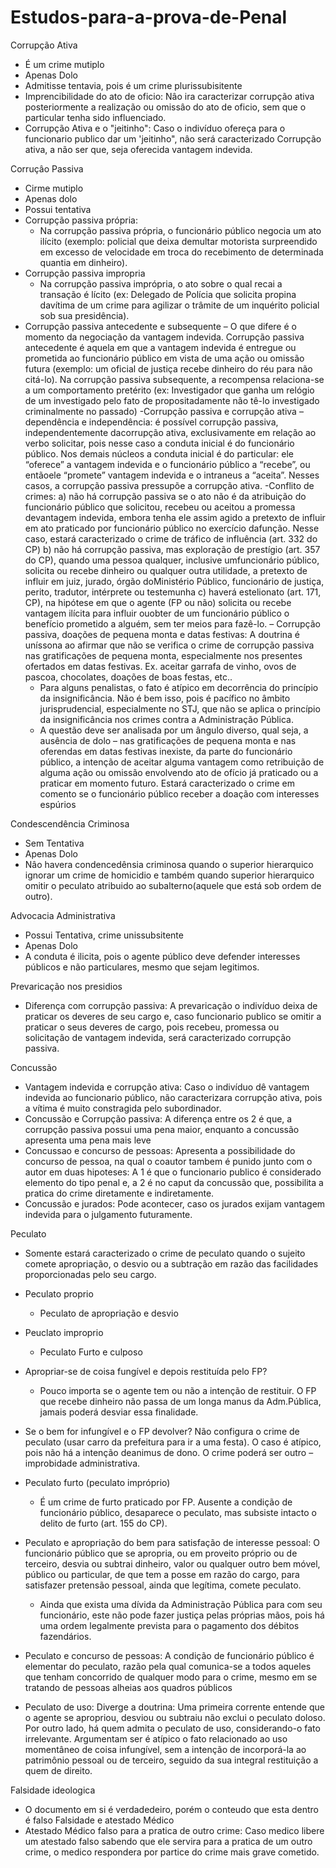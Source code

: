 # Estudos-para-a-prova-de-Penal

Corrupção Ativa
- É um crime mutiplo
- Apenas Dolo
- Admitisse tentavia, pois é um crime plurissubisitente 
- Imprencibilidade do ato de oficio: Nâo ira caracterizar corrupção ativa posteriormente a realização ou omissâo do ato de oficio, sem que o particular tenha sido influenciado.
- Corrupção Ativa e o "jeitinho": Caso o indivíduo ofereça para o funcionario publico dar um 'jeitinho", nâo será caracterizado Corrupção ativa, a não ser que, seja oferecida vantagem indevida.

Corruçâo Passiva
- Cirme mutiplo
- Apenas dolo
- Possui tentativa
- Corrupção passiva própria:
  - Na corrupção passiva própria, o funcionário público negocia um ato ilícito (exemplo: policial que deixa demultar motorista surpreendido em excesso de velocidade em troca do recebimento de determinada quantia em dinheiro).
- Corrupção passiva impropria
  - Na corrupção passiva imprópria, o ato sobre o qual recai a transação é lícito (ex: Delegado de Polícia que solicita propina davítima de um crime para agilizar o trâmite de um inquérito policial sob sua presidência).
- Corrupção passiva antecedente e subsequente – O que difere é o momento da negociação da vantagem indevida. Corrupção passiva antecedente é aquela em que a vantagem indevida é entregue ou prometida ao funcionário público em vista de uma ação ou omissão futura (exemplo: um oficial de justiça recebe dinheiro do réu para não citá-lo). Na corrupção passiva subsequente, a recompensa relaciona-se a um comportamento pretérito (ex: Investigador que ganha um relógio de um investigado pelo fato de propositadamente não tê-lo investigado criminalmente no passado)
-Corrupção passiva e corrupção ativa – dependência e independência: é possível corrupção passiva, independentemente dacorrupção ativa, exclusivamente em relação ao verbo solicitar, pois nesse caso a conduta inicial é do funcionário público. Nos demais núcleos a conduta inicial é do particular: ele “oferece” a vantagem indevida e o funcionário público a “recebe”, ou entãoele “promete” vantagem indevida e o intraneus a “aceita”. Nesses casos, a corrupção passiva pressupõe a corrupção ativa.
-Conflito de crimes:
a) não há corrupção passiva se o ato não é da atribuição do funcionário público que solicitou, recebeu ou aceitou a promessa devantagem indevida, embora tenha ele assim agido a pretexto de influir em ato praticado por funcionário público no exercício dafunção. Nesse caso, estará caracterizado o crime de tráfico de influência (art. 332 do CP)
b) não há corrupção passiva, mas exploração de prestígio (art. 357 do CP), quando uma pessoa qualquer, inclusive umfuncionário público, solicita ou recebe dinheiro ou qualquer outra utilidade, a pretexto de influir em juiz, jurado, órgão doMinistério Público, funcionário de justiça, perito, tradutor, intérprete ou testemunha
c) haverá estelionato (art. 171, CP), na hipótese em que o agente (FP ou não) solicita ou recebe vantagem ilícita para influir ouobter de um funcionário público o benefício prometido a alguém, sem ter meios para fazê-lo.
– Corrupção passiva, doações de pequena monta e datas festivas: A doutrina é uníssona ao afirmar que não se verifica o
crime de corrupção passiva nas gratificações de pequena monta, especialmente nos presentes ofertados em datas festivas.
Ex. aceitar garrafa de vinho, ovos de pascoa, chocolates, doações de boas festas, etc..
   - Para alguns penalistas, o fato é atípico em decorrência do princípio da insignificância. Não é bem isso, pois é pacífico no âmbito
jurisprudencial, especialmente no STJ, que não se aplica o princípio da insignificância nos crimes contra a Administração
Pública.
   - A questão deve ser analisada por um ângulo diverso, qual seja, a ausência de dolo – nas gratificações de pequena monta e nas
oferendas em datas festivas inexiste, da parte do funcionário público, a intenção de aceitar alguma vantagem como retribuição
de alguma ação ou omissão envolvendo ato de ofício já praticado ou a praticar em momento futuro. Estará caracterizado o
crime em comento se o funcionário público receber a doação com interesses espúrios

Condescendência Criminosa
- Sem Tentativa
- Apenas Dolo
- Nâo havera condencedênsia criminosa quando o superior hierarquico ignorar um crime de homicidio e também quando superior hierarquico omitir o peculato atribuido ao subalterno(aquele que está sob ordem de outro).

Advocacia Administrativa
- Possui Tentativa, crime unissubsitente
- Apenas Dolo
- A conduta é ilicita, pois o agente público deve defender interesses públicos e não particulares, mesmo que sejam legitimos.

Prevaricação nos presidios
- Diferença com corrupção passiva: A prevaricação o indivíduo deixa de praticar os deveres de seu cargo e, caso funcionario publico se omitir a praticar o seus deveres de cargo, pois recebeu, promessa ou solicitaçâo de vantagem indevida, será caracterizado corrupção passiva.

Concussão
- Vantagem indevida e corrupção ativa: Caso o indivíduo dê vantagem indevida ao funcionario público, não caracterizara corrupção ativa, pois a vítima é muito constragida pelo subordinador.
- Concussão e Corrupção passiva: A diferença entre os 2 é que, a  corrupçâo passiva possui uma pena maior, enquanto a concussão apresenta uma pena mais leve
- Concussao e concurso de pessoas: Apresenta a possibilidade do concurso de pessoa, na qual o coautor tambem é punido junto com o autor em duas hipoteses: A 1 é que o funcionario publico é considerado elemento do tipo penal e, a 2 é no caput da concussão que, possibilita a pratica do crime diretamente e indiretamente.
- Concussão e jurados: Pode acontecer, caso os jurados exijam vantagem indevida para o julgamento futuramente.

Peculato
- Somente estará caracterizado o crime de peculato quando o sujeito comete apropriação, o desvio ou a subtração em razão das facilidades proporcionadas pelo seu cargo.
- Peculato proprio
  - Peculato de apropriação e desvio
- Peuclato improprio
  - Peculato Furto e culposo
- Apropriar-se de coisa fungível e depois restituída pelo FP?
  - Pouco importa se o agente tem ou não a intenção de restituir. O FP que recebe dinheiro não passa de um longa manus da Adm.Pública, jamais poderá desviar essa finalidade.
- Se o bem for infungível e o FP devolver?
Não configura o crime de peculato (usar carro da prefeitura para ir a uma festa). O caso é atípico, pois não há a intenção deanimus de dono. O crime poderá ser outro – improbidade administrativa.

- Peculato furto (peculato impróprio)
  - É um crime de furto praticado por FP. Ausente a condição de funcionário público, desaparece o peculato, mas subsiste intacto o
delito de furto (art. 155 do CP).

- Peculato e apropriação do bem para satisfação de interesse pessoal: O funcionário público que se apropria, ou em proveito
próprio ou de terceiro, desvia ou subtrai dinheiro, valor ou qualquer outro bem móvel, público ou particular, de que tem a posse
em razão do cargo, para satisfazer pretensão pessoal, ainda que legítima, comete peculato.
  - Ainda que exista uma dívida da Administração Pública para com seu funcionário, este não pode fazer justiça pelas próprias
mãos, pois há uma ordem legalmente prevista para o pagamento dos débitos fazendários.

- Peculato e concurso de pessoas: A condição de funcionário público é elementar do peculato, razão pela qual comunica-se a
todos aqueles que tenham concorrido de qualquer modo para o crime, mesmo em se tratando de pessoas alheias aos quadros
públicos

- Peculato de uso: Diverge a doutrina: Uma primeira corrente entende que o agente se apropriou, desviou ou subtraiu não exclui
o peculato doloso. Por outro lado, há quem admita o peculato de uso, considerando-o fato irrelevante. Argumentam ser é atípico o
fato relacionado ao uso momentâneo de coisa infungível, sem a intenção de incorporá-la ao patrimônio pessoal ou de terceiro,
seguido da sua integral restituição a quem de direito.

Falsidade ideologica 
  - O documento em si é verdadedeiro, porém o conteudo que esta dentro é falso
Falsidade e atestado Médico
- Atestado Médico falso para a pratica de outro crime: Caso medico libere um atestado falso sabendo que ele servira para a pratica de um outro crime, o medico respondera por partice do crime mais grave cometido.

